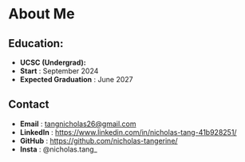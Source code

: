 # About Me
## Education:
- __**UCSC (Undergrad):**__
- **Start**                  :     September 2024
- **Expected Graduation**    :     June 2027

## Contact
- **Email**                  :     tangnicholas26@gmail.com
- **LinkedIn**               :     https://www.linkedin.com/in/nicholas-tang-41b928251/
- **GitHub**                 :     https://github.com/nicholas-tangerine/
- **Insta**                  :     @nicholas.tang_

<!--
**nicholas-tangerine/nicholas-tangerine** is a ✨ _special_ ✨ repository because its `README.md` (this file) appears on your GitHub profile.

Here are some ideas to get you started:

- 🔭 I’m currently working on ...
- 🌱 I’m currently learning ...
- 👯 I’m looking to collaborate on ...
- 🤔 I’m looking for help with ...
- 💬 Ask me about ...
- 📫 How to reach me: ...
- 😄 Pronouns: ...
- ⚡ Fun fact: ...
-->
